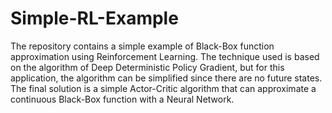# Simple-RL-Example
The repository contains a simple example of Black-Box function approximation using Reinforcement Learning. The technique used is based on the algorithm of Deep Deterministic Policy Gradient, but for this application, the algorithm can be simplified since there are no future states. The final solution is a simple Actor-Critic algorithm that can approximate a continuous Black-Box function with a Neural Network.

